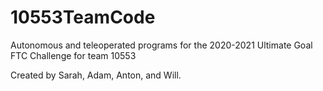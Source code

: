 # 10553TeamCode
Autonomous and teleoperated programs for the 2020-2021 Ultimate Goal FTC Challenge for team 10553

Created by Sarah, Adam, Anton, and Will.
